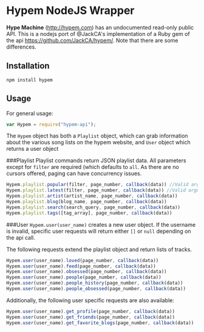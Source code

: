 # Hypem NodeJS Wrapper

**Hype Machine** (http://hypem.com) has an undocumented read-only public API.
This is a nodejs port of @JackCA's implementation of a Ruby gem of the api https://github.com/JackCA/hypem/. Note that there are some differences.

## Installation
`npm install hypem`

## Usage
For general usage:
```javascript
var Hypem = require("hypem-api");
```
The `Hypem` object has both a `Playlist` object, which can grab information about the various song lists on the hypem website, and `User` object which returns a user object

###Playlist
Playlist commands return JSON playlist data. All parameters except for `filter` are required (which defaults to `all`. As there are no cursors offered, paging can have concurrency issues.
```javascript
Hypem.playlist.popular(filter, page_number, callback(data)) //Valid arguments for filter are: all, lastweek, remix, noremix, artists, twitter`
Hypem.playlist.latest(filter, page_number, callback(data)) //Valid arguments for filter are: all, remix, noremix, us`
Hypem.playlist.artist(artist_name, page_number, callback(data))
Hypem.playlist.blog(blog_name, page_number, callback(data))
Hypem.playlist.search(search_query, page_number, callback(data))
Hypem.playlist.tags([tag_array], page_number, callback(data))
```

###User
`Hypem.user(user_name)` creates a new user object. If the username is invalid, specific user requests will return either `[]` or `null` depending on the api call.

The following requests extend the playlist object and return lists of tracks.
```javascript
Hypem.user(user_name).loved(page_number, callback(data))
Hypem.user(user_name).feed(page_number, callback(data))
Hypem.user(user_name).obsessed(page_number, callback(data))
Hypem.user(user_name).people(page_number, callback(data))
Hypem.user(user_name).people_history(page_number, callback(data))
Hypem.user(user_name).people_obsessed(page_number, callback(data))
```

Additionally, the following user specific requests are also available:
```javascript
Hypem.user(user_name).get_profile(page_number, callback(data))
Hypem.user(user_name).get_friends(page_number, callback(data))
Hypem.user(user_name).get_favorite_blogs(page_number, callback(data))
```
